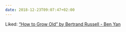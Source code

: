 ```yaml
---
date: 2018-12-23T09:07:47+02:00
---
```


Liked: [“How to Grow Old” by Bertrand Russell - Ben Yan](https://sites.google.com/site/gobenyan/essay)
